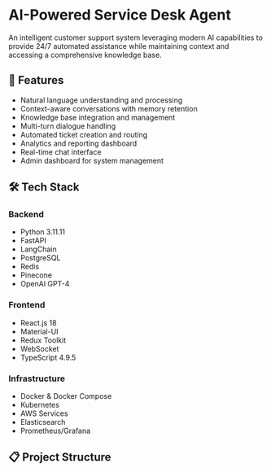 # AI-Powered Service Desk Agent

An intelligent customer support system leveraging modern AI capabilities to provide 24/7 automated assistance while maintaining context and accessing a comprehensive knowledge base.

## 🚀 Features

- Natural language understanding and processing
- Context-aware conversations with memory retention
- Knowledge base integration and management
- Multi-turn dialogue handling
- Automated ticket creation and routing
- Analytics and reporting dashboard
- Real-time chat interface
- Admin dashboard for system management

## 🛠️ Tech Stack

### Backend
- Python 3.11.11
- FastAPI
- LangChain
- PostgreSQL
- Redis
- Pinecone
- OpenAI GPT-4

### Frontend
- React.js 18
- Material-UI
- Redux Toolkit
- WebSocket
- TypeScript 4.9.5

### Infrastructure
- Docker & Docker Compose
- Kubernetes
- AWS Services
- Elasticsearch
- Prometheus/Grafana

## 📋 Project Structure

